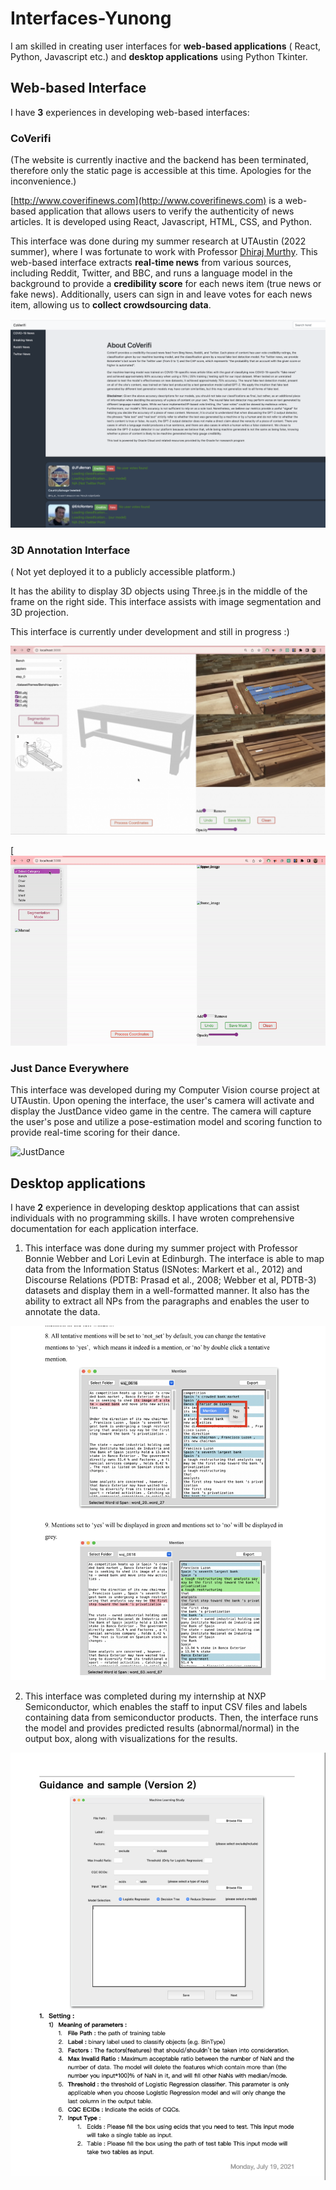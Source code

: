 # Interfaces-Yunong

I am skilled in creating user interfaces for **web-based applications** ( React, Python, Javascript etc.) and **desktop applications** using Python Tkinter.

## Web-based Interface

I have **3** experiences in developing web-based interfaces:

### CoVerifi
(The website is currently inactive and the backend has been terminated, therefore only the static page is accessible at this time. Apologies for the inconvenience.)

<!-- Insert link http://www.coverifinews.com -->
[http://www.coverifinews.com](http://www.coverifinews.com) is a web-based application that allows users to verify the authenticity of news articles. It is developed using React, Javascript, HTML, CSS, and Python.

This interface was done during my summer research at UTAustin (2022 summer), where I was fortunate to work with Professor [Dhiraj Murthy](https://journalism.utexas.edu/faculty/dhiraj-murthy). This web-based interface extracts **real-time news** from various sources, including Reddit, Twitter, and BBC, and runs a language model in the background to provide a **credibility score** for each news item (true news or fake news). Additionally, users can sign in and leave votes for each news item, allowing us to **collect crowdsourcing data**.

<!-- Image for the interface from ./src/coverifi.png -->
![CoVerifi](./src/CoVerifi.png)

### 3D Annotation Interface 

( Not yet deployed it to a publicly accessible platform.)

It has the ability to display 3D objects using Three.js in the middle of the frame on the right side. This interface assists with image segmentation and 3D projection. 

This interface is currently under development and still in progress :)

<!-- Image for the interface from ./src/3D.png -->
![3D](./src/3D-interface.png)
<!-- Video for the interface -->
[![3D](./src/3D-interface.gif)

### Just Dance Everywhere

This interface was developed during my Computer Vision course project at UTAustin. Upon opening the interface, the user's camera will activate and display the JustDance video game in the centre. The camera will capture the user's pose and utilize a pose-estimation model and scoring function to provide real-time scoring for their dance.

<!-- Gif for the interface -->
![JustDance](./src/JustDance_giif.gif)

## Desktop applications

I have **2** experience in developing desktop applications that can assist individuals with no programming skills. I have wroten comprehensive documentation for each application interface.

1. This interface was done during my summer project with Professor Bonnie Webber and Lori Levin at Edinburgh. The interface is able to map data from the Information Status (ISNotes: Markert et al., 2012) and Discourse Relations (PDTB: Prasad et al., 2008; Webber et al, PDTB-3) datasets and display them in a well-formatted manner. It also has the ability to extract all NPs from the paragraphs and enables the user to annotate the data.

<!-- Image for the interface -->
![Bonnie-project](./src/Bonnie_project_interface.png)

2. This interface was completed during my internship at NXP Semiconductor, which enables the staff to input CSV files and labels containing data from semiconductor products. Then, the interface runs the model and provides predicted results (abnormal/normal) in the output box, along with visualizations for the results.

<!-- Image for the interface -->
![NXP-project](./src/NXP-interface.png)

